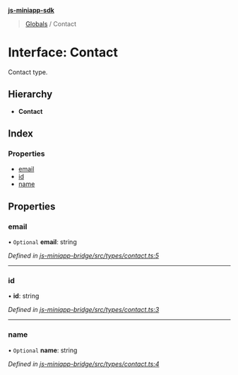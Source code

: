 **[js-miniapp-sdk](../README.md)**

> [Globals](../README.md) / Contact

# Interface: Contact

Contact type.

## Hierarchy

* **Contact**

## Index

### Properties

* [email](contact.md#email)
* [id](contact.md#id)
* [name](contact.md#name)

## Properties

### email

• `Optional` **email**: string

*Defined in [js-miniapp-bridge/src/types/contact.ts:5](https://github.com/rakutentech/js-miniapp/blob/549763f/js-miniapp-bridge/src/types/contact.ts#L5)*

___

### id

•  **id**: string

*Defined in [js-miniapp-bridge/src/types/contact.ts:3](https://github.com/rakutentech/js-miniapp/blob/549763f/js-miniapp-bridge/src/types/contact.ts#L3)*

___

### name

• `Optional` **name**: string

*Defined in [js-miniapp-bridge/src/types/contact.ts:4](https://github.com/rakutentech/js-miniapp/blob/549763f/js-miniapp-bridge/src/types/contact.ts#L4)*
